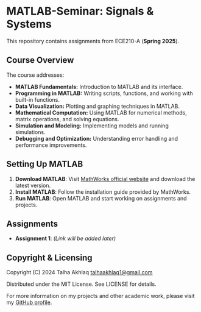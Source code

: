 # MATLAB-Seminar: Signals & Systems

This repository contains assignments from ECE210-A  (**Spring 2025**).

## Course Overview

The course addresses:

- **MATLAB Fundamentals:** Introduction to MATLAB and its interface.
- **Programming in MATLAB:** Writing scripts, functions, and working with built-in functions.
- **Data Visualization:** Plotting and graphing techniques in MATLAB.
- **Mathematical Computation:** Using MATLAB for numerical methods, matrix operations, and solving equations.
- **Simulation and Modeling:** Implementing models and running simulations.
- **Debugging and Optimization:** Understanding error handling and performance improvements.

## Setting Up MATLAB

1. **Download MATLAB**: Visit [MathWorks official website](https://www.mathworks.com/) and download the latest version.
2. **Install MATLAB**: Follow the installation guide provided by MathWorks.
3. **Run MATLAB**: Open MATLAB and start working on assignments and projects.


## Assignments

- **Assignment 1**: *(Link will be added later)*


## Copyright & Licensing

Copyright (C) 2024 Talha Akhlaq [talhaakhlaq1@gmail.com](mailto:talhaakhlaq1@gmail.com)

Distributed under the MIT License. See LICENSE for details.

For more information on my projects and other academic work, please visit my [GitHub profile](https://github.com/).
